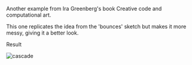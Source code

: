 Another example from Ira Greenberg's book Creative code and computational art. 

This one replicates the idea from the 'bounces' sketch but makes it more messy, giving it a better look. 

Result 

![cascade](./cascade.png)
